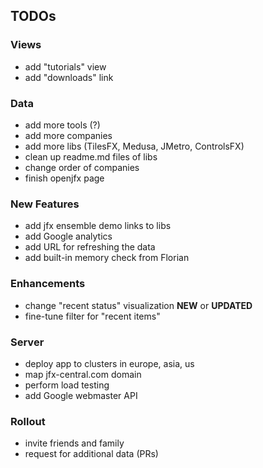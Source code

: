 ## TODOs

### Views

- add "tutorials" view
- add "downloads" link

### Data
- add more tools (?)
- add more companies
- add more libs (TilesFX, Medusa, JMetro, ControlsFX)
- clean up readme.md files of libs
- change order of companies
- finish openjfx page

### New Features
- add jfx ensemble demo links to libs
- add Google analytics
- add URL for refreshing the data
- add built-in memory check from Florian

### Enhancements
- change "recent status" visualization **NEW** or **UPDATED**
- fine-tune filter for "recent items"

### Server
- deploy app to clusters in europe, asia, us
- map jfx-central.com domain
- perform load testing
- add Google webmaster API

### Rollout
- invite friends and family
- request for additional data (PRs)


